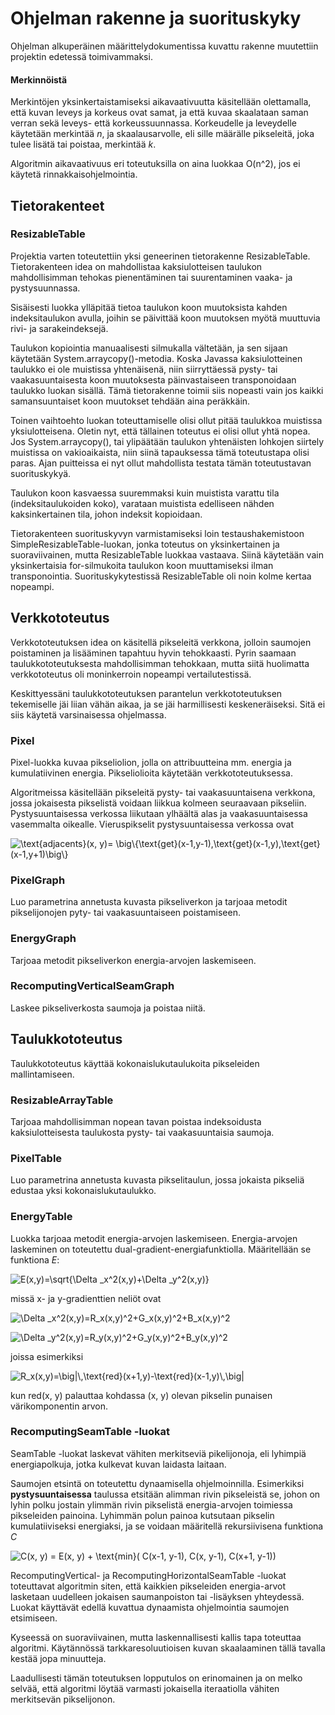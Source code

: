 # Ohjelman rakenne ja suorituskyky

Ohjelman alkuperäinen määrittelydokumentissa kuvattu rakenne muutettiin projektin edetessä toimivammaksi.

#### Merkinnöistä

Merkintöjen yksinkertaistamiseksi aikavaativuutta käsitellään olettamalla, että kuvan leveys ja korkeus ovat samat, ja että kuvaa skaalataan saman verran sekä leveys- että korkeussuunnassa. Korkeudelle ja leveydelle käytetään merkintää _n_, ja skaalausarvolle, eli sille määrälle pikseleitä, joka tulee lisätä tai poistaa, merkintää _k_.

Algoritmin aikavaativuus eri toteutuksilla on aina luokkaa O(n^2), jos ei käytetä rinnakkaisohjelmointia.

## Tietorakenteet

### ResizableTable
Projektia varten toteutettiin yksi geneerinen tietorakenne ResizableTable. Tietorakenteen idea on mahdollistaa kaksiulotteisen taulukon mahdollisimman tehokas pienentäminen tai suurentaminen vaaka- ja pystysuunnassa.

Sisäisesti luokka ylläpitää tietoa taulukon koon muutoksista kahden indeksitaulukon avulla, joihin se päivittää koon muutoksen myötä muuttuvia rivi- ja sarakeindeksejä.

Taulukon kopiointia manuaalisesti silmukalla vältetään, ja sen sijaan käytetään System.arraycopy()-metodia. Koska Javassa kaksiulotteinen taulukko ei ole muistissa yhtenäisenä, niin siirryttäessä pysty- tai vaakasuuntaisesta koon muutoksesta päinvastaiseen transponoidaan taulukko luokan sisällä. Tämä tietorakenne toimii siis nopeasti vain jos kaikki samansuuntaiset koon muutokset tehdään aina peräkkäin.

Toinen vaihtoehto luokan toteuttamiselle olisi ollut pitää taulukkoa muistissa yksiulotteisena. Oletin nyt, että tällainen toteutus ei olisi ollut yhtä nopea. Jos System.arraycopy(), tai ylipäätään taulukon yhtenäisten lohkojen siirtely muistissa on vakioaikaista, niin siinä tapauksessa tämä toteutustapa olisi paras. Ajan puitteissa ei nyt ollut mahdollista testata tämän toteutustavan suorituskykyä. 

Taulukon koon kasvaessa suuremmaksi kuin muistista varattu tila (indeksitaulukoiden koko), varataan muistista edelliseen nähden kaksinkertainen tila, johon indeksit kopioidaan.

Tietorakenteen suorituskyvyn varmistamiseksi loin testaushakemistoon SimpleResizableTable-luokan, jonka toteutus on yksinkertainen ja suoraviivainen, mutta ResizableTable luokkaa vastaava. Siinä käytetään vain yksinkertaisia for-silmukoita taulukon koon muuttamiseksi ilman transponointia. Suorituskykytestissä ResizableTable oli noin kolme kertaa nopeampi.

## Verkkototeutus

Verkkototeutuksen idea on käsitellä pikseleitä verkkona, jolloin saumojen poistaminen ja lisääminen tapahtuu hyvin tehokkaasti. Pyrin saamaan taulukkototeutuksesta mahdollisimman tehokkaan, mutta siitä huolimatta verkkototeutus oli moninkerroin nopeampi vertailutestissä.

Keskittyessäni taulukkototeutuksen parantelun verkkototeutuksen tekemiselle jäi liian vähän aikaa, ja se jäi harmillisesti keskeneräiseksi. Sitä ei siis käytetä varsinaisessa ohjelmassa.

### Pixel

Pixel-luokka kuvaa pikseliolion, jolla on attribuutteina mm. energia ja kumulatiivinen energia. Pikseliolioita käytetään verkkototeutuksessa.

Algoritmeissa käsitellään pikseleitä pysty- tai vaakasuuntaisena verkkona, jossa jokaisesta pikselistä voidaan liikkua kolmeen seuraavaan pikseliin. Pystysuuntaisessa verkossa liikutaan ylhäältä alas ja vaakasuuntaisessa vasemmalta oikealle. Vieruspikselit pystysuuntaisessa verkossa ovat

<img src="https://latex.codecogs.com/svg.latex?\text{adjacents}(x,&space;y)=&space;\big\{\text{get}(x-1,y-1),\text{get}(x-1,y),\text{get}(x-1,y&plus;1)\big\}" title="\text{adjacents}(x, y)= \big\{\text{get}(x-1,y-1),\text{get}(x-1,y),\text{get}(x-1,y+1)\big\}" /></br>

### PixelGraph

Luo parametrina annetusta kuvasta pikseliverkon ja tarjoaa metodit pikselijonojen pyty- tai vaakasuuntaiseen poistamiseen.

### EnergyGraph

Tarjoaa metodit pikseliverkon energia-arvojen laskemiseen.

### RecomputingVerticalSeamGraph

Laskee pikseliverkosta saumoja ja poistaa niitä.

## Taulukkototeutus

Taulukkototeutus käyttää kokonaislukutaulukoita pikseleiden mallintamiseen.

### ResizableArrayTable

Tarjoaa mahdollisimman nopean tavan poistaa indeksoidusta kaksiulotteisesta taulukosta pysty- tai vaakasuuntaisia saumoja.

### PixelTable

Luo parametrina annetusta kuvasta pikselitaulun, jossa jokaista pikseliä edustaa yksi kokonaislukutaulukko.

### EnergyTable

Luokka tarjoaa metodit energia-arvojen laskemiseen. Energia-arvojen laskeminen on toteutettu dual-gradient-energiafunktiolla. Määritellään se funktiona _E_:

<img src="https://latex.codecogs.com/svg.latex?E(x,y)=\sqrt{\Delta&space;_x^2(x,y)&plus;\Delta&space;_y^2(x,y)}" title="E(x,y)=\sqrt{\Delta _x^2(x,y)+\Delta _y^2(x,y)}" /></br>

missä x- ja y-gradienttien neliöt ovat

<img src="https://latex.codecogs.com/svg.latex?\Delta&space;_x^2(x,y)=R_x(x,y)^2&plus;G_x(x,y)^2&plus;B_x(x,y)^2" title="\Delta _x^2(x,y)=R_x(x,y)^2+G_x(x,y)^2+B_x(x,y)^2" /></br>

<img src="https://latex.codecogs.com/svg.latex?\Delta&space;_y^2(x,y)=R_y(x,y)^2&plus;G_y(x,y)^2&plus;B_y(x,y)^2" title="\Delta _y^2(x,y)=R_y(x,y)^2+G_y(x,y)^2+B_y(x,y)^2" /></br>

joissa esimerkiksi

<img src="https://latex.codecogs.com/svg.latex?R_x(x,y)=\big|\,\text{red}(x&plus;1,y)-\text{red}(x-1,y)\,\big|" title="R_x(x,y)=\big|\,\text{red}(x+1,y)-\text{red}(x-1,y)\,\big|" /></br>

kun red(x, y) palauttaa kohdassa (x, y) olevan pikselin punaisen värikomponentin arvon.

### RecomputingSeamTable -luokat

SeamTable -luokat laskevat vähiten merkitseviä pikelijonoja, eli lyhimpiä energiapolkuja, jotka kulkevat kuvan laidasta laitaan.

Saumojen etsintä on toteutettu dynaamisella ohjelmoinnilla. Esimerkiksi **pystysuuntaisessa** taulussa etsitään alimman rivin pikseleistä se, johon on lyhin polku jostain ylimmän rivin pikselistä energia-arvojen toimiessa pikseleiden painoina. Lyhimmän polun painoa kutsutaan pikselin kumulatiiviseksi energiaksi, ja se voidaan määritellä rekursiivisena funktiona _C_

<img src="https://latex.codecogs.com/svg.latex?C(x,&space;y)&space;=&space;E(x,&space;y)&space;&plus;&space;\text{min}(&space;C(x-1,&space;y-1),&space;C(x,&space;y-1),&space;C(x&plus;1,&space;y-1))" title="C(x, y) = E(x, y) + \text{min}( C(x-1, y-1), C(x, y-1), C(x+1, y-1))" /></br>  

RecomputingVertical- ja RecomputingHorizontalSeamTable -luokat toteuttavat algoritmin siten, että kaikkien pikseleiden energia-arvot lasketaan uudelleen jokaisen saumanpoiston tai -lisäyksen yhteydessä. Luokat käyttävät edellä kuvattua dynaamista ohjelmointia saumojen etsimiseen.

Kyseessä on suoraviivainen, mutta laskennallisesti kallis tapa toteuttaa algoritmi. Käytännössä tarkkaresoluutioisen kuvan skaalaaminen tällä tavalla kestää jopa minuutteja.

Laadullisesti tämän toteutuksen lopputulos on erinomainen ja on melko selvää, että algoritmi löytää varmasti jokaisella iteraatiolla vähiten merkitsevän pikselijonon.